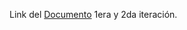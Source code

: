 Link del [Documento](https://docs.google.com/document/d/1RbMluw6s24Nuep3GMtTPjmbvLPPJ4qcDn-hdkZ_KAAw/edit?usp=sharing) 1era y 2da iteración.
